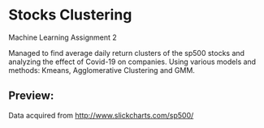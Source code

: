# Stocks Clustering
Machine Learning Assignment 2 

Managed to find average daily return clusters of the sp500 stocks and analyzing the effect of Covid-19
on companies. Using various models and methods: Kmeans, Agglomerative Clustering and GMM.

## Preview:

[](images/CovidEffects.png)

Data acquired from http://www.slickcharts.com/sp500/

